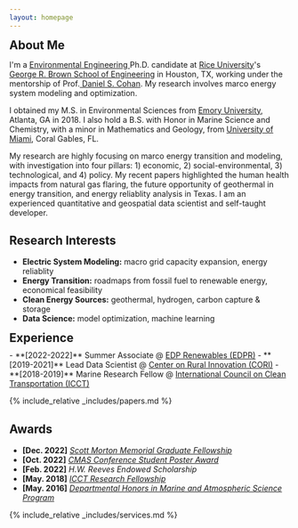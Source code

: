 ```yaml
---
layout: homepage
---
```


<h2 id="about" style="margin: 10px 0px;">About Me</h2>

I'm a <a href="https://profiles.rice.edu/student/chen-chen/" target="_blank"> Environmental Engineering </a> Ph.D. candidate at <a href="https://www.rice.edu/" target="_blank"> Rice University</a>'s <a href="https://cee.rice.edu/" target="_blank"> George R. Brown School of Engineering</a> in Houston, TX, working under the mentorship of Prof.<a href="https://profiles.rice.edu/faculty/daniel-cohan" target="_blank"> Daniel S. Cohan</a>. My research involves marco energy system modeling and optimization.

I obtained my M.S. in Environmental Sciences from <a href="https://www.emory.edu" target = "_blank"> Emory University</a>, Atlanta, GA in 2018. I also hold a B.S. with Honor in Marine Science and Chemistry, with a minor in Mathematics and Geology, from <a href="https://www.miami.edu" target = "_blank"> University of Miami</a>, Coral Gables, FL.

My research are highly focusing on marco energy transition and modeling, with investigation into four pillars: 1) economic, 2) social-environmental, 3) technological, and 4) policy. My recent papers highlighted the human health impacts from natural gas flaring, the future opportunity of geothermal in energy transition, and energy reliablity analysis in Texas. I am an experienced quantitative and geospatial data scientist and self-taught developer.


## Research Interests
- **Electric System Modeling:** macro grid capacity expansion, energy reliablity  
- **Energy Transition:** roadmaps from fossil fuel to renewable energy, economical feasibility
- **Clean Energy Sources:** geothermal, hydrogen, carbon capture & storage
- **Data Science:** model optimization, machine learning


<h2 id="experience" style="margin: 10px 0px;">Experience</h2>
- **[2022-2022]** Summer Associate @ <a href="https://www.edpr.com/en" target="_blank">EDP Renewables (EDPR)</a>
- **[2019-2021]** Lead Data Scientist @ <a href="https://ruralinnovation.us" target="_blank">Center on Rural Innovation (CORI)</a>
- **[2018-2019]** Marine Research Fellow @ <a href="https://theicct.org/" target="_blank">International Council on Clean Transportation (ICCT)</a>


{% include_relative _includes/papers.md %}


## Awards
- **[Dec. 2022]** <a href="https://kenkennedy.rice.edu/funding/sponsored-fellowships" target="_blank">*Scott Morton Memorial Graduate Fellowship*</a>
- **[Oct. 2022]** <a href="https://twitter.com/CMAS_Center/status/1582778652256657411?s=20&t=h5vFzhI_B-fkoFcN5-F0ow" target="_blank">*CMAS Conference Student Poster Award*</a>
- **[Feb. 2022]** *H.W. Reeves Endowed Scholarship*
- **[May. 2018]** <a href="https://theicct.org/" target="_blank">*ICCT Research Fellowship*</a>
- **[May. 2016]** <a href="https://www.earth.miami.edu/" target="_blank">*Departmental Honors in Marine and Atmospheric Science Program*</a>


{% include_relative _includes/services.md %}


